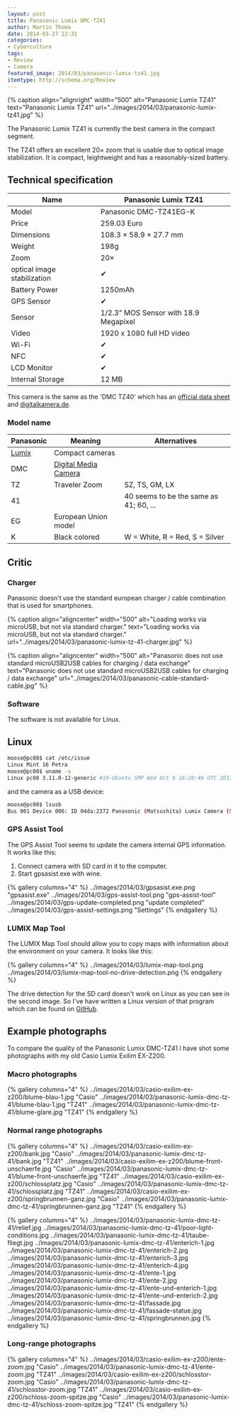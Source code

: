 ```yaml
---
layout: post
title: Panasonic Lumix DMC-TZ41
author: Martin Thoma
date: 2014-03-27 22:31
categories:
- Cyberculture
tags:
- Review
- Camera
featured_image: 2014/03/panasonic-lumix-tz41.jpg
itemtype: http://schema.org/Review
---
```


{% caption align="alignright" width="500" alt="Panasonic Lumix TZ41" text="Panasonic Lumix TZ41" url="../images/2014/03/panasonic-lumix-tz41.jpg" %}

The <span itemprop="name">Panasonic Lumix TZ41</span> is currently the best 
camera in the compact segment.

<span itemprop="description">The TZ41 offers an excellent 20× zoom that is usable due to optical image 
stabilization. It is compact, leightweight and has a reasonably-sized battery.</span>

## Technical specification

| Name             | Panasonic Lumix TZ41      |
|------------------|---------------------------|
| Model            | Panasonic DMC-TZ41EG-K    |
| Price            | <span itemprop="offers" itemscope itemtype="http://schema.org/Offer"><span itemprop="price">259.03</span> <span itemprop="priceCurrency">Euro</span></span> |
| Dimensions       | 108.3 × 58.9 × 27.7 mm    |
| Weight           | 198g                      |
| Zoom             | 20×                       |
| optical image stabilization | ✔              |
| Battery Power    | 1250mAh                   |
| GPS Sensor       | ✔                        |
| Sensor           | 1/2.3" MOS Sensor with 18.9 Megapixel |
| Video            | 1920 x 1080 full HD video |
| Wi-Fi            | ✔                        |
| NFC              | ✔                        |
| LCD Monitor      | ✔                        |
| Internal Storage | 12 MB                     |

This camera is the same as the 'DMC TZ40' which has an [official data sheet](http://www.panasonic.com/au/consumer/imaging/lumix-cameras/dmc-tz40.specs.html) and [digitalkamera.de](http://www.digitalkamera.de/Kamera/Panasonic/Lumix_DMC-TZ41.aspx).

### Model name

| Panasonic | Meaning              | Alternatives                   |
|-----------|----------------------|--------------------------------|
| [Lumix](https://en.wikipedia.org/wiki/Lumix) | Compact cameras |           |
| DMC       | [Digital Media Camera](http://photo.stackexchange.com/q/49043/27076) |      |
| TZ        | Traveler Zoom        | SZ, TS, GM, LX                 |
| 41        |                      | 40 seems to be the same as 41; 60, ... |
| EG        | European Union model |                                |
| K         | Black colored        | W = White, R = Red, S = Silver |

## Critic

### Charger

Panasonic doesn't use the standard european charger / cable combination that is
used for smartphones.

{% caption align="aligncenter" width="500" alt="Loading works via microUSB, but not via standard charger." text="Loading works via microUSB, but not via standard charger." url="../images/2014/03/panasonic-lumix-tz-41-charger.jpg" %}

{% caption align="aligncenter" width="500" alt="Panasonic does not use standard microUSB2USB cables for charging / data exchange" text="Panasonic does not use standard microUSB2USB cables for charging / data exchange" url="../images/2014/03/panasonic-cable-standard-cable.jpg" %}

### Software

The software is not available for Linux.

## Linux

```bash
moose@pc08$ cat /etc/issue
Linux Mint 16 Petra
moose@pc08$ uname -a
Linux pc08 3.11.0-12-generic #19-Ubuntu SMP Wed Oct 9 16:20:46 UTC 2013 x86_64 x86_64 x86_64 GNU/Linux
```

and the camera as a USB device:

```bash
moose@pc08$ lsusb
Bus 001 Device 006: ID 04da:2372 Panasonic (Matsushita) Lumix Camera (Storage mode)
```

### GPS Assist Tool

The GPS Assist Tool seems to update the camera internal GPS information. It 
works like this:

1. Connect camera with SD card in it to the computer.
2. Start gpsasist.exe with wine.

{% gallery columns="4" %}
    ../images/2014/03/gpsasist.exe.png         "gpsasist.exe"
    ../images/2014/03/gps-assist-tool.png      "gps-assist-tool"
    ../images/2014/03/gps-update-completed.png "update completed"
    ../images/2014/03/gps-assist-settings.png  "Settings"
{% endgallery %}

### LUMIX Map Tool

The LUMIX Map Tool should allow you to copy maps with information about the 
environment on your camera. It looks like this:

{% gallery columns="4" %}
    ../images/2014/03/lumix-map-tool.png
    ../images/2014/03/lumix-map-tool-no-drive-detection.png
{% endgallery %}

The drive detection for the SD card doesn't work on Linux as you can see in the 
second image. So I've have written a Linux version of that program which can be
found on [GitHub](https://github.com/MartinThoma/lumix_map_tool).

## Example photographs

To compare the quality of the Panasonic Lumix DMC-TZ41 I have shot some photographs
with my old Casio Lumix Exilim EX-Z200.

### Macro photographs

{% gallery columns="4" %}
    ../images/2014/03/casio-exilim-ex-z200/blume-blau-1.jpg       "Casio"
    ../images/2014/03/panasonic-lumix-dmc-tz-41/blume-blau-1.jpg  "TZ41"
    ../images/2014/03/panasonic-lumix-dmc-tz-41/blume-glare.jpg   "TZ41"
{% endgallery %}

### Normal range photographs

{% gallery columns="4" %}
    ../images/2014/03/casio-exilim-ex-z200/bank.jpg               "Casio"
    ../images/2014/03/panasonic-lumix-dmc-tz-41/bank.jpg          "TZ41"
    ../images/2014/03/casio-exilim-ex-z200/blume-front-unschaerfe.jpg      "Casio"
    ../images/2014/03/panasonic-lumix-dmc-tz-41/blume-front-unschaerfe.jpg "TZ41"
    ../images/2014/03/casio-exilim-ex-z200/schlossplatz.jpg      "Casio"
    ../images/2014/03/panasonic-lumix-dmc-tz-41/schlossplatz.jpg "TZ41"
    ../images/2014/03/casio-exilim-ex-z200/springbrunnen-ganz.jpg      "Casio"
    ../images/2014/03/panasonic-lumix-dmc-tz-41/springbrunnen-ganz.jpg "TZ41"
{% endgallery %}

{% gallery columns="4" %}
    ../images/2014/03/panasonic-lumix-dmc-tz-41/relief.jpg
    ../images/2014/03/panasonic-lumix-dmc-tz-41/poor-light-conditions.jpg
    ../images/2014/03/panasonic-lumix-dmc-tz-41/taube-fliegt.jpg
    ../images/2014/03/panasonic-lumix-dmc-tz-41/enterich-1.jpg
    ../images/2014/03/panasonic-lumix-dmc-tz-41/enterich-2.jpg
    ../images/2014/03/panasonic-lumix-dmc-tz-41/enterich-3.jpg
    ../images/2014/03/panasonic-lumix-dmc-tz-41/enterich-4.jpg
    ../images/2014/03/panasonic-lumix-dmc-tz-41/ente-1.jpg
    ../images/2014/03/panasonic-lumix-dmc-tz-41/ente-2.jpg
    ../images/2014/03/panasonic-lumix-dmc-tz-41/ente-und-enterich-1.jpg
    ../images/2014/03/panasonic-lumix-dmc-tz-41/ente-und-enterich-2.jpg
    ../images/2014/03/panasonic-lumix-dmc-tz-41/fassade.jpg
    ../images/2014/03/panasonic-lumix-dmc-tz-41/fassade-statue.jpg
    ../images/2014/03/panasonic-lumix-dmc-tz-41/springbrunnen.jpg
{% endgallery %}

### Long-range photographs

{% gallery columns="4" %}
    ../images/2014/03/casio-exilim-ex-z200/ente-zoom.jpg      "Casio"
    ../images/2014/03/panasonic-lumix-dmc-tz-41/ente-zoom.jpg "TZ41"
    ../images/2014/03/casio-exilim-ex-z200/schlosstor-zoom.jpg      "Casio"
    ../images/2014/03/panasonic-lumix-dmc-tz-41/schlosstor-zoom.jpg "TZ41"
    ../images/2014/03/casio-exilim-ex-z200/schloss-zoom-spitze.jpg      "Casio"
    ../images/2014/03/panasonic-lumix-dmc-tz-41/schloss-zoom-spitze.jpg "TZ41"
{% endgallery %}
